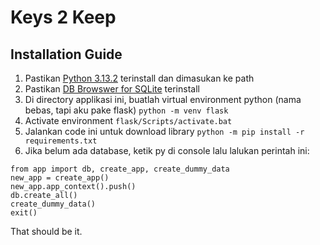 # Keys 2 Keep 
## Installation Guide

1. Pastikan [Python 3.13.2](https://www.python.org/) terinstall dan dimasukan ke path
2. Pastikan [DB Browswer for SQLite](https://sqlitebrowser.org/dl/) terinstall 
3. Di directory applikasi ini, buatlah virtual environment python (nama bebas, tapi aku pake flask) `python -m venv flask`
4. Activate environment `flask/Scripts/activate.bat`
5. Jalankan code ini untuk download library `python -m pip install -r requirements.txt`
6. Jika belum ada database, ketik py di console lalu lalukan perintah ini:
```
from app import db, create_app, create_dummy_data
new_app = create_app()
new_app.app_context().push()
db.create_all()
create_dummy_data()
exit()

```

That should be it.
